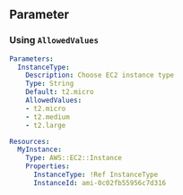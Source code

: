 ## Parameter

### Using `AllowedValues`
```yaml
Parameters:
  InstanceType:
    Description: Choose EC2 instance type
    Type: String
    Default: t2.micro
    AllowedValues:
    - t2.micro
    - t2.medium
    - t2.large
```

```yaml
Resources:
  MyInstance:
    Type: AWS::EC2::Instance
    Properties:
      InstanceType: !Ref InstanceType
      InstanceId: ami-0c02fb55956c7d316
```
